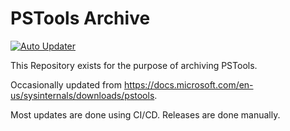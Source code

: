 # PSTools Archive
[![Auto Updater](https://github.com/MokiyCodes/PSTools/actions/workflows/updater.yml/badge.svg)](https://github.com/MokiyCodes/PSTools/actions/workflows/updater.yml)

This Repository exists for the purpose of archiving PSTools.

Occasionally updated from <https://docs.microsoft.com/en-us/sysinternals/downloads/pstools>.

Most updates are done using CI/CD. Releases are done manually.
